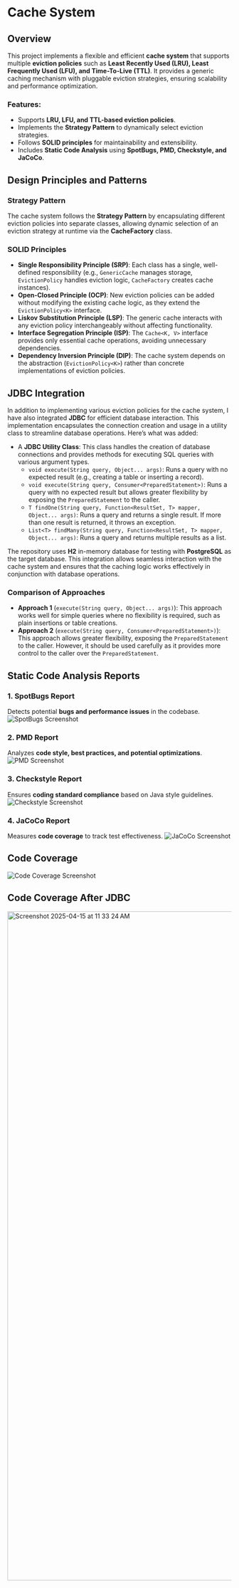 # Cache System

## Overview
This project implements a flexible and efficient **cache system** that supports multiple **eviction policies** such as **Least Recently Used (LRU), Least Frequently Used (LFU), and Time-To-Live (TTL)**. It provides a generic caching mechanism with pluggable eviction strategies, ensuring scalability and performance optimization.

### Features:
- Supports **LRU, LFU, and TTL-based eviction policies**.
- Implements the **Strategy Pattern** to dynamically select eviction strategies.
- Follows **SOLID principles** for maintainability and extensibility.
- Includes **Static Code Analysis** using **SpotBugs, PMD, Checkstyle, and JaCoCo**.

## Design Principles and Patterns

### Strategy Pattern
The cache system follows the **Strategy Pattern** by encapsulating different eviction policies into separate classes, allowing dynamic selection of an eviction strategy at runtime via the **CacheFactory** class.

### SOLID Principles
- **Single Responsibility Principle (SRP)**: Each class has a single, well-defined responsibility (e.g., `GenericCache` manages storage, `EvictionPolicy` handles eviction logic, `CacheFactory` creates cache instances).
- **Open-Closed Principle (OCP)**: New eviction policies can be added without modifying the existing cache logic, as they extend the `EvictionPolicy<K>` interface.
- **Liskov Substitution Principle (LSP)**: The generic cache interacts with any eviction policy interchangeably without affecting functionality.
- **Interface Segregation Principle (ISP)**: The `Cache<K, V>` interface provides only essential cache operations, avoiding unnecessary dependencies.
- **Dependency Inversion Principle (DIP)**: The cache system depends on the abstraction (`EvictionPolicy<K>`) rather than concrete implementations of eviction policies.

## JDBC Integration

In addition to implementing various eviction policies for the cache system, I have also integrated **JDBC** for efficient database interaction. This implementation encapsulates the connection creation and usage in a utility class to streamline database operations. Here’s what was added:

- A **JDBC Utility Class**: This class handles the creation of database connections and provides methods for executing SQL queries with various argument types.
    - `void execute(String query, Object... args)`: Runs a query with no expected result (e.g., creating a table or inserting a record).
    - `void execute(String query, Consumer<PreparedStatement>)`: Runs a query with no expected result but allows greater flexibility by exposing the `PreparedStatement` to the caller.
    - `T findOne(String query, Function<ResultSet, T> mapper, Object... args)`: Runs a query and returns a single result. If more than one result is returned, it throws an exception.
    - `List<T> findMany(String query, Function<ResultSet, T> mapper, Object... args)`: Runs a query and returns multiple results as a list.

The repository uses **H2** in-memory database for testing with **PostgreSQL** as the target database. This integration allows seamless interaction with the cache system and ensures that the caching logic works effectively in conjunction with database operations.

### Comparison of Approaches
- **Approach 1** (`execute(String query, Object... args)`): This approach works well for simple queries where no flexibility is required, such as plain insertions or table creations.
- **Approach 2** (`execute(String query, Consumer<PreparedStatement>)`): This approach allows greater flexibility, exposing the `PreparedStatement` to the caller. However, it should be used carefully as it provides more control to the caller over the `PreparedStatement`.

## Static Code Analysis Reports

### 1. SpotBugs Report
Detects potential **bugs and performance issues** in the codebase.
![SpotBugs Screenshot](https://github.com/user-attachments/assets/9e3110d0-7802-4de2-bb37-d2598c978a07)

### 2. PMD Report
Analyzes **code style, best practices, and potential optimizations**.
![PMD Screenshot](https://github.com/user-attachments/assets/c956a98d-4d04-40b1-ad81-89fec4844424)

### 3. Checkstyle Report
Ensures **coding standard compliance** based on Java style guidelines.
![Checkstyle Screenshot](https://github.com/user-attachments/assets/d21c2da6-e12c-44ce-8a66-262dd72fa301)

### 4. JaCoCo Report
Measures **code coverage** to track test effectiveness.
![JaCoCo Screenshot](https://github.com/user-attachments/assets/5bc1d4e2-e983-4294-adfa-efd530c3552d)

## Code Coverage
![Code Coverage Screenshot](https://github.com/user-attachments/assets/c9463b91-8cbb-440a-9ebf-a21ad27fb574)

## Code Coverage After JDBC 
<img width="1504" alt="Screenshot 2025-04-15 at 11 33 24 AM" src="https://github.com/user-attachments/assets/8b2cb96d-f595-47fc-97fd-f04cff9a4ab2" />

